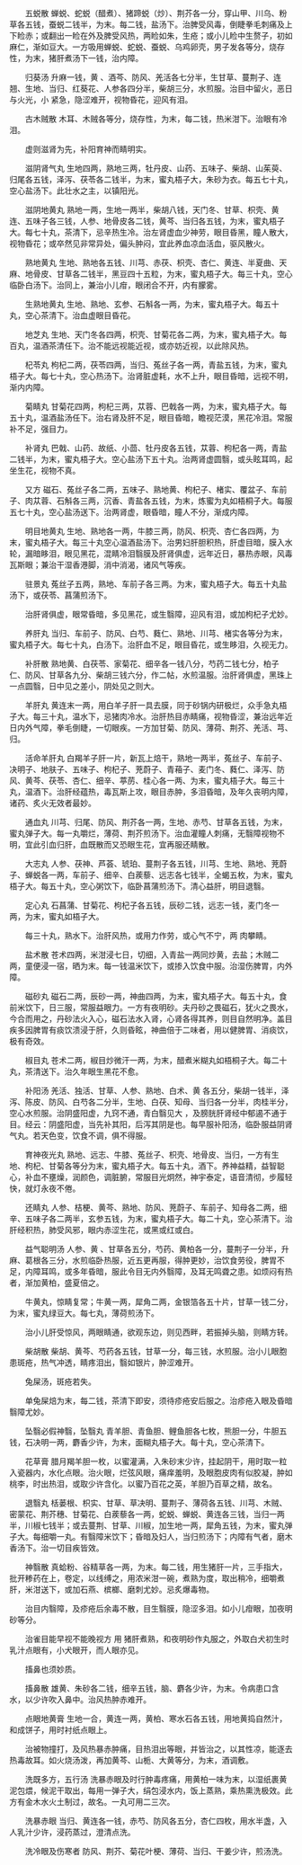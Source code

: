 <!-- { "loadSidebar": true } -->
　　五蜕散 蝉蜕、蛇蜕（醋煮）、猪蹄蜕（炒）、荆芥各一分，穿山甲、川乌、粉草各五钱，蚕蜕二钱半，为末。每二钱，盐汤下。治脾受风毒，倒睫拳毛刺痛及上下睑赤；或翻出一睑在外及脾受风热，两睑如朱，生疮；或小儿睑中生赘子，初如麻仁，渐如豆大。一方吸用蝉蜕、蛇蜕、蚕蜕、乌鸡卵壳，男子发各等分，烧存性，为末，猪肝煮汤下一钱，治内障。

　　归葵汤 升麻一钱，黄 、酒芩、防风、羌活各七分半，生甘草、蔓荆子、连翘、生地、当归、红葵花、人参各四分半，柴胡三分，水煎服。治目中留火，恶日与火光，小 紧急，隐涩难开，视物昏花，迎风有泪。

　　古木贼散 木耳、木贼各等分，烧存性，为末，每二钱，热米泔下。治眼有冷泪。

　　虚则滋肾为先，补阳育神而睛明实。

　　滋阴肾气丸 生地四两，熟地三两，牡丹皮、山药、五味子、柴胡、山茱萸、归尾各五钱，泽泻、茯苓各二钱半，为末，蜜丸梧子大，朱砂为衣。每五七十丸，空心盐汤下。此壮水之主，以镇阳光。

　　滋阴地黄丸 熟地一两，生地一两半，柴胡八钱，天门冬、甘草、枳壳、黄连、五味子各三钱，人参、地骨皮各二钱，黄芩、当归各五钱，为末，蜜丸梧子大。每七十丸，茶清下，忌辛热生冷。治左肾虚血少神劳，眼目昏黑，瞳人散大，视物昏花；或卒然见非常异处，偏头肿闷，宜此养血凉血活血，驱风散火。

　　熟地黄丸 生地、熟地各五钱、川芎、赤茯、枳壳、杏仁、黄连、半夏曲、天麻、地骨皮、甘草各二钱半，黑豆四十五粒，为末，蜜丸梧子大。每三十丸，空心临卧白汤下。治同上，兼治小儿疳，眼闭合不开，内有朦雾。

　　生熟地黄丸 生地、熟地、玄参、石斛各一两，为末，蜜丸梧子大。每五十丸，空心茶清下。治血虚眼目昏花。

　　地芝丸 生地、天门冬各四两，枳壳、甘菊花各二两，为末，蜜丸梧子大。每百丸，温酒茶清任下。治不能远视能近视，或亦妨近视，以此除风热。

　　杞苓丸 枸杞二两，茯苓四两，当归、菟丝子各一两，青盐五钱，为末，蜜丸梧子大。每七十丸，空心热汤下。治肾脏虚耗，水不上升，眼目昏暗，远视不明，渐内内障。

　　菊睛丸 甘菊花四两，枸杞三两，苁蓉、巴戟各一两，为末，蜜丸梧子大。每五十丸，温酒盐汤任下。治右肾及肝不足，眼目昏暗，瞻视茫漠，黑花冷泪。常服补不足，强目力。

　　补肾丸 巴戟、山药、故纸、小茴、牡丹皮各五钱，苁蓉、枸杞各一两，青盐二钱半，为末，蜜丸梧子大。空心盐汤下五十丸。治两肾虚圆翳，或头眩耳鸣，起坐生花，视物不真。

　　又方 磁石、菟丝子各二两，五味子、熟地黄、枸杞子、楮实、覆盆子、车前子、肉苁蓉、石斛各三两，沉香、青盐各五钱，为末，炼蜜为丸如梧桐子大。每服五七十丸，空心盐汤送下。治两肾虚，眼昏暗，瞳人不分，渐成内障。

　　明目地黄丸 生地、熟地各一两，牛膝三两，防风、枳壳、杏仁各四两，为末，蜜丸梧子大。每三十丸空心温酒盐汤下。治男妇肝胆积热，肝虚目暗，膜入水轮，漏暗眵泪，眼见黑花，混睛冷泪翳膜及肝肾俱虚，远年近日，暴热赤眼，风毒瓦斯眼；兼治干湿香港脚，消中消渴，诸风气等疾。

　　驻景丸 菟丝子五两，熟地、车前子各三两。为末，蜜丸梧子大。每五十丸盐汤下，或茯苓、菖蒲煎汤下。

　　治肝肾俱虚，眼常昏暗，多见黑花，或生翳障，迎风有泪，或加枸杞子尤妙。

　　养肝丸 当归、车前子、防风、白芍、蕤仁、熟地、川芎、楮实各等分为末，蜜丸梧子大。每七十丸，白汤下。治肝血不足，眼目昏花，或生眵泪，久视无力。

　　补肝散 熟地黄、白茯苓、家菊花、细辛各一钱八分，芍药二钱七分，柏子仁、防风、甘草各九分、柴胡三钱六分，作二帖，水煎温服。治肝肾俱虚，黑珠上一点圆翳，日中见之差小，阴处见之则大。

　　羊肝丸 黄连末一两，用白羊子肝一具去膜，同于砂锅内研极烂，众手急丸梧子大。每三十丸，温水下，忌猪肉冷水。治肝热目赤睛痛，视物昏涩，兼治远年近日内外气障，拳毛倒睫，一切眼疾。一方加甘菊、防风、薄荷、荆芥、羌活、芎、归。

　　活命羊肝丸 白羯羊子肝一片，新瓦上焙干，熟地一两半，菟丝子、车前子、决明子、地肤子、五味子、枸杞子、茺蔚子、青葙子、麦门冬、蕤仁、泽泻、防风、黄芩、茯苓、杏仁、细辛、葶苈、桂心各一两、为末，蜜丸梧子大。每三十丸，温酒下。治肝经蕴热，毒瓦斯上攻，眼目赤肿，多泪昏暗，及年久丧明内障，诸药、炙火无效者最妙。

　　通血丸 川芎、归尾、防风、荆芥各一两，生地、赤芍、甘草各五钱，为末，蜜丸弹子大。每一丸嚼烂，薄荷、荆芥煎汤下。治血灌瞳人刺痛，无翳障视物不明，宜此引血归肝，血既散而又恐眼生花，宜再服还睛散。

　　大志丸 人参、茯神、芦荟、琥珀、蔓荆子各五钱，川芎、生地、熟地、茺蔚子、蝉蜕各一两，车前子、细辛、白蒺藜、远志各七钱半，全蝎五枚，为末，蜜丸梧子大。每五十丸，空心粥饮下，临卧菖蒲煎汤下。清心益肝，明目退翳。

　　定心丸 石菖蒲、甘菊花、枸杞子各五钱，辰砂二钱，远志一钱，麦门冬一两，为末，蜜丸如梧子大。

　　每三十丸，熟水下。治肝风热，或用力作劳，或心气不宁，两 肉攀睛。

　　盐术散 苍术四两，米泔浸七日，切细，入青盐一两同炒黄，去盐；木贼二两，童便浸一宿，晒为末。每一钱温米饮下，或掺入饮食中服。治湿伤脾胃，内外障。

　　磁砂丸 磁石二两，辰砂一两，神曲四两，为末，蜜丸梧子大。每五十丸，食前米饮下，日三服，常服益眼力。一方有夜明砂。夫丹砂之畏磁石，犹火之畏水，今合而用之，丹砂法火入心，磁石法水入肾，心肾各得其养，则目自然明净。盖目疾多因脾胃有痰饮溃浸于肝，久则昏眩，神曲倍于二味者，用以健脾胃、消痰饮，极有奇效。

　　椒目丸 苍术二两，椒目炒微汗一两，为末，醋煮米糊丸如梧桐子大。每二十丸，茶清送下。治久年眼生黑花不愈。

　　补阳汤 羌活、独活、甘草、人参、熟地、白术、黄 各五分，柴胡一钱半，泽泻、陈皮、防风、白芍各二分半，生地、白茯、知母、当归各一分半，肉桂半分，空心水煎服。治阴盛阳虚，九窍不通，青白翳见大 ，及膀胱肝肾经中郁遏不通于目。经云：阴盛阳虚，当先补其阳，后泻其阴是也。每早服补阳汤，临卧服益阴肾气丸。若天色变，饮食不调，俱不得服。

　　育神夜光丸 熟地、远志、牛膝、菟丝子、枳壳、地骨皮、当归，一方有生地、枸杞、甘菊各等分为末，蜜丸梧子大。每五十丸，酒下。养神益精，益智聪心，补血不壅燥，润颜色，调脏腑，常服目光炯然，神宇泰定，语音清彻，步履轻快，就灯永夜不倦。

　　还睛丸 人参、桔梗、黄芩、熟地、防风、茺蔚子、车前子、知母各二两，细辛、五味子各二两半，玄参五钱，为末，蜜丸梧子大。每二十丸，空心茶清下。治肝经积热，肺受风邪，眼内赤涩生花，或黑或红或白。

　　益气聪明汤 人参、黄 、甘草各五分，芍药、黄柏各一分，蔓荆子一分半，升麻、葛根各三分，水煎临卧热服，近五更再服，得肿更妙，治饮食劳役，脾胃不足，内障耳鸣，或多年昏暗，服此令目无内外翳障，及耳无鸣聋之患。如烦闷有热者，渐加黄柏，盛夏倍之。

　　牛黄丸，惊睛复常；牛黄一两，犀角二两，金银箔各五十片，甘草一钱二分，为末，蜜丸绿豆大。每七丸，薄荷煎汤下。

　　治小儿肝受惊风，两眼睛通，欲观东边，则见西畔，若振掉头脑，则睛方转。

　　柴胡散 柴胡、黄芩、芍药各五钱，甘草一分，每三钱，水煎服。治小儿眼胞患斑疮，热气冲透，睛疼泪出，翳如银片，肿涩难开。

　　兔屎汤，斑疮若失。

　　单兔屎焙为末，每二钱，茶清下即安，须待疹疮安后服之。治疹疮入眼及昏暗翳障尤妙。

　　坠翳必假神翳，坠翳丸 青羊胆、青鱼胆、鲤鱼胆各七枚，熊胆一分，牛胆五钱，石决明一两，麝香少许，为末，面糊丸梧子大。每十丸，空心茶清下。

　　花草膏 腊月羯羊胆一枚，以蜜灌满，入朱砂末少许，挂起阴干，用时取一粒入瓷器内，水化点眼。治火眼，烂弦风眼，痛痒羞明，及眼胞皮肉有似胶凝，肿如桃李，时出热泪，或取少许含化。以蜜乃百花之英，羊胆乃百草之精，故名。

　　退翳丸 栝蒌根、枳实、甘草、草决明、蔓荆子、薄荷各五钱、川芎、木贼、密蒙花、荆芥穗、甘菊花、白蒺藜各一两，蛇蜕、蝉蜕、黄连各三钱，当归一两半，川椒七钱半；或去蔓荆、甘草、川椒，加生地一两，犀角五钱，为末，蜜丸弹子大。每细嚼一丸。有翳障米饮下；昏暗及妇人，当归煎汤下；内障有气者，磨木香汤下。治一切目疾皆效。

　　神翳散 真蛤粉、谷精草各一两，为末。每二钱，用生猪肝一片，三手指大，批开糁药在上，卷定，以线缚之，用浓米泔一碗，煮熟为度，取出稍冷，细嚼煮肝，米泔送下，或加石燕、槟榔、磨刺尤妙。忌炙爆毒物。

　　治目内翳障，及疹疮后余毒不散，目生翳膜，隐涩多泪。如小儿疳眼，加夜明砂等分。

　　治雀目能早视不能晚视方 用 猪肝煮熟，和夜明砂作丸服之，外取白犬初生时乳汁点眼有，小犬眼开，而人眼亦见。

　　搐鼻也须妙质。

　　搐鼻散 雄黄、朱砂各二钱，细辛五钱，脑、麝各少许，为末。令病患口含水，以少许吹入鼻中。治风热肿赤难开。

　　点眼地黄膏 生地一合，黄连一两，黄柏、寒水石各五钱，用地黄捣自然汁，和成饼子，用时衬纸点眼上。

　　治被物撞打，及风热暴赤肿痛，目热泪出等眼，并皆治之，以其性凉，能逐去热毒故耳。如火烧汤泼，再加黄芩、山栀、大黄等分，为末，酒调敷。

　　洗既多方，五行汤 洗暴赤眼及时行肿毒疼痛，用黄柏一味为末，以湿纸裹黄泥包煨，候泥干取出，每用一弹子大，绢包浸水内，饭上蒸熟，乘热熏洗极效。此方有金木水火土制过，故名。一丸可用二三次。

　　洗暴赤眼 当归、黄连各一钱，赤芍、防风各五分，杏仁四枚，用水半盏，入人乳汁少许，浸药蒸过，澄清点洗。

　　洗冷眼及伤寒者 防风、荆芥、菊花叶梗、薄荷、当归、干姜少许，煎汤洗。


